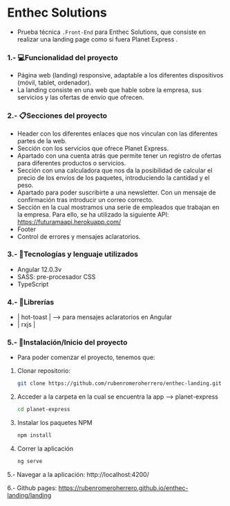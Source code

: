 # **Enthec Solutions**

- Prueba técnica `.Front-End` para Enthec Solutions, que consiste en realizar una landing page como si fuera Planet Express .

### 1.- 💻Funcionalidad del proyecto

- Página web (landing) responsive, adaptable a los diferentes dispositivos (móvil, tablet, ordenador).
- La landing consiste en una web que hable sobre la empresa, sus servicios y las ofertas de envío que ofrecen.

### 2.- 📋Secciones del proyecto

- Header con los diferentes enlaces que nos vinculan con las diferentes partes de la web.
- Sección con los servicios que ofrece Planet Express.
- Apartado con una cuenta atrás que permite tener un registro de ofertas para diferentes productos o servicios.
- Sección con una calculadora que nos da la posibilidad de calcular el precio de los envíos de los paquetes,
  introduciendo la cantidad y el peso.
- Apartado para poder suscribirte a una newsletter. Con un mensaje de confirmación tras introducir un correo correcto.
- Sección en la cual mostramos una serie de empleados que trabajan en la empresa. Para ello, se ha utilizado
  la siguiente API: https://futuramaapi.herokuapp.com/
- Footer
- Control de errores y mensajes aclaratorios.

### 3.- 📣Tecnologías y lenguaje utilizados

- Angular 12.0.3v
- SASS: pre-procesador CSS
- TypeScript

### 4.- 📂Librerías

- | hot-toast | --> para mensajes aclaratorios en Angular
- | rxjs |

### 5.- 🔧Instalación/Inicio del proyecto

- Para poder comenzar el proyecto, tenemos que:

1. Clonar repositorio:
   ```sh
   git clone https://github.com/rubenromeroherrero/enthec-landing.git
   ```
2. Acceder a la carpeta en la cual se encuentra la app --> planet-express

   ```sh
   cd planet-express
   ```

3. Instalar los paquetes NPM
   ```sh
   npm install
   ```
4. Correr la aplicación

   ```sh
   ng serve
   ```

5.- Navegar a la aplicación: http://localhost:4200/

6.- Github pages: https://rubenromeroherrero.github.io/enthec-landing/landing
